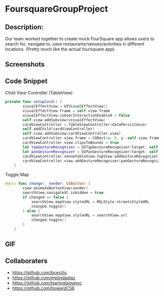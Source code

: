 # FoursquareGroupProject

## Description:

Our team worked together to create mock FourSquare app allows users to search for, navigate to, save restaurants/venues/activities in different locations. (Pretty much like the actual foursquare app).

## Screenshots

## Code Snippet

Child View Controller (TableView)
``` swift
private func setupCard() {
        visualEffectView = UIVisualEffectView()
        visualEffectView.frame = self.view.frame
        visualEffectView.isUserInteractionEnabled = false
        self.view.addSubview(visualEffectView)
        cardViewController = TableViewController(dataPersistence)
        self.addChild(cardViewController)
        self.view.addSubview(cardViewController.view)
        cardViewController.view.frame = CGRect(x: 0, y: self.view.frame.height - cardHandleAreaHeight, width: self.view.bounds.width, height: (view.frame.height / 4) * 3.5)
        cardViewController.view.clipsToBounds = true
        let tapGestureRecognizer = UITapGestureRecognizer(target: self, action: #selector(SearchViewController.handleCardTap(recognzier:)))
        let panGestureRecognizer = UIPanGestureRecognizer(target: self, action: #selector(SearchViewController.handleCardPan(recognizer:)))
        cardViewController.venueTableView.topView.addGestureRecognizer(tapGestureRecognizer)
        cardViewController.view.addGestureRecognizer(panGestureRecognizer)
    }
```

Toggle Map
``` swift
@objc func change(_ sender: UIButton) {
        view.animateButtonView(sender)
        searchView.navigateVC.isHidden = true
        if changed == false {
            searchView.mapView.styleURL = MGLStyle.streetsStyleURL
            changed.toggle()
        } else {
            searchView.mapView.styleURL = searchView.url
            changed.toggle()
        }
    }
```

## GIF

## Collaboraters 

* https://github.com/bcecilio
* https://github.com/melindadiaz
* https://github.com/tseringlamanyc
* https://github.com/howardC56
